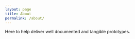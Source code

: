```yaml
---
layout: page
title: About
permalink: /about/
---
```


Here to help deliver well documented and tangible prototypes.


[jekyll-organization]: https://github.com/jekyll
